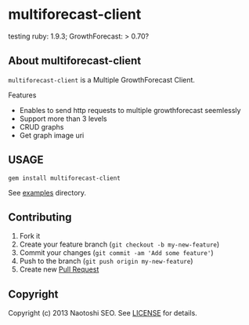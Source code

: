 # multiforecast-client

testing ruby: 1.9.3; GrowthForecast: > 0.70?

## About multiforecast-client

`multiforecast-client` is a Multiple GrowthForecast Client. 

Features

- Enables to send http requests to multiple growthforecast seemlessly
- Support more than 3 levels
- CRUD graphs
- Get graph image uri

## USAGE

    gem install multiforecast-client

See [examples](./examples) directory.

## Contributing

1. Fork it
2. Create your feature branch (`git checkout -b my-new-feature`)
3. Commit your changes (`git commit -am 'Add some feature'`)
4. Push to the branch (`git push origin my-new-feature`)
5. Create new [Pull Request](../../pull/new/master)

## Copyright

Copyright (c) 2013 Naotoshi SEO. See [LICENSE](LICENSE) for details.
